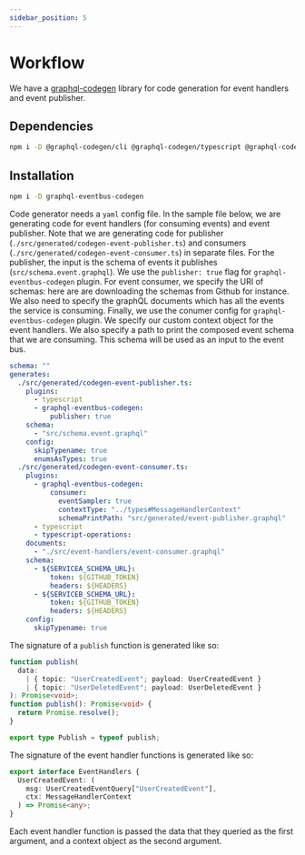 ```yaml
---
sidebar_position: 5
---
```


# Workflow

We have a [graphql-codegen](https://www.graphql-code-generator.com/) library for code generation for event handlers and event publisher.

## Dependencies

```bash
npm i -D @graphql-codegen/cli @graphql-codegen/typescript @graphql-codegen/typescript-operations
```

## Installation

```bash
npm i -D graphql-eventbus-codegen
```

Code generator needs a `yaml` config file. In the sample file below, we are generating code for event handlers (for consuming events) and event publisher. Note that we are generating code for publisher (`./src/generated/codegen-event-publisher.ts`) and consumers (`./src/generated/codegen-event-consumer.ts`) in separate files. For the publisher, the input is the schema of events it publishes (`src/schema.event.graphql`). We use the `publisher: true` flag for `graphql-eventbus-codegen` plugin. For event consumer, we specify the URI of schemas: here are are downloading the schemas from Github for instance. We also need to specify the graphQL documents which has all the events the service is consuming. Finally, we use the conumer config for `graphql-eventbus-codegen` plugin. We specify our custom context object for the event handlers. We also specify a path to print the composed event schema that we are consuming. This schema will be used as an input to the event bus.

```yaml codegen.yaml
schema: ""
generates:
  ./src/generated/codegen-event-publisher.ts:
    plugins:
      - typescript
      - graphql-eventbus-codegen:
          publisher: true
    schema:
      - "src/schema.event.graphql"
    config:
      skipTypename: true
      enumsAsTypes: true
  ./src/generated/codegen-event-consumer.ts:
    plugins:
      - graphql-eventbus-codegen:
          consumer:
            eventSampler: true
            contextType: "../types#MessageHandlerContext"
            schemaPrintPath: "src/generated/event-publisher.graphql"
      - typescript
      - typescript-operations:
    documents:
      - "./src/event-handlers/event-consumer.graphql"
    schema:
      - ${SERVICEA_SCHEMA_URL}:
          token: ${GITHUB_TOKEN}
          headers: ${HEADERS}
      - ${SERVICEB_SCHEMA_URL}:
          token: ${GITHUB_TOKEN}
          headers: ${HEADERS}
    config:
      skipTypename: true
```

The signature of a `publish` function is generated like so:

```typescript
function publish(
  data:
    | { topic: "UserCreatedEvent"; payload: UserCreatedEvent }
    | { topic: "UserDeletedEvent"; payload: UserDeletedEvent }
): Promise<void>;
function publish(): Promise<void> {
  return Promise.resolve();
}

export type Publish = typeof publish;
```

The signature of the event handler functions is generated like so:

```typescript
export interface EventHandlers {
  UserCreatedEvent: (
    msg: UserCreatedEventQuery["UserCreatedEvent"],
    ctx: MessageHandlerContext
  ) => Promise<any>;
}
```

Each event handler function is passed the data that they queried as the first argument, and a context object as the second argument.
